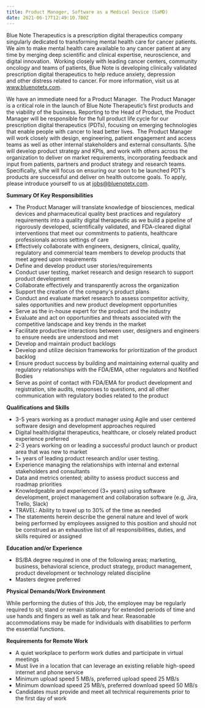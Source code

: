 ```yaml
---
title: Product Manager, Software as a Medical Device (SaMD)
date: 2021-06-17T12:49:10.780Z
---
```

Blue Note Therapeutics is a prescription digital therapeutics company singularly dedicated to transforming mental health care for cancer patients. We aim to make mental health care available to any cancer patient at any time by merging deep scientific and clinical expertise, neuroscience, and digital innovation.  Working closely with leading cancer centers, community oncology and teams of patients, Blue Note is developing clinically validated prescription digital therapeutics to help reduce anxiety, depression and other distress related to cancer. For more information, visit us at www.bluenotetx.com.

We have an immediate need for a Product Manager.  The Product Manager is a critical role in the launch of Blue Note Therapeutic’s first products and the viability of the business. Reporting to the Head of Product, the Product Manager will be responsible for the full product life cycle for our prescription digital therapeutics (PDTs), focusing on emerging technologies that enable people with cancer to lead better lives.  The Product Manager will work closely with design, engineering, patient engagement and access teams as well as other internal stakeholders and external consultants. S/he will develop product strategy and KPIs, and work with others across the organization to deliver on market requirements, incorporating feedback and input from patients, partners and product strategy and research teams. Specifically, s/he will focus on ensuring our soon to be launched PDT’s products are successful and deliver on health outcome goals.  To apply, please introduce yourself to us at [jobs@bluenotetx.com](mailto:jobs@bluenotetx.com). 

**Summary Of Key Responsibilities**

* The Product Manager will translate knowledge of biosciences, medical devices and pharmaceutical quality best practices and regulatory requirements into a quality digital therapeutic as we build a pipeline of rigorously developed, scientifically validated, and FDA-cleared digital interventions that meet our commitments to patients, healthcare professionals across settings of care
* Effectively collaborate with engineers, designers, clinical, quality, regulatory and commercial team members to develop products that meet agreed upon requirements   
* Define and develop product user stories/requirements
* Conduct user testing, market research and design research to support product development
* Collaborate effectively and transparently across the organization
* Support the creation of the company's product plans
* Conduct and evaluate market research to assess competitor activity, sales opportunities and new product development opportunities
* Serve as the in-house expert for the product and the industry
* Evaluate and act on opportunities and threats associated with the competitive landscape and key trends in the market
* Facilitate productive interactions between user, designers and engineers to ensure needs are understood and met
* Develop and maintain product backlogs
* Develop and utilize decision frameworks for prioritization of the product backlog
* Ensure product success by building and maintaining external quality and regulatory relationships with the FDA/EMA, other regulators and Notified Bodies
* Serve as point of contact with FDA/EMA for product development and registration, site audits, responses to questions, and all other communication with regulatory bodies related to the product

**Qualifications and Skills**

* 3-5 years working as a product manager using Agile and user centered software design and development approaches required
* Digital health/digital therapeutics, healthcare, or closely related product experience preferred
* 2-3 years working on or leading a successful product launch or product area that was new to market
* 1+ years of leading product research and/or user testing.
* Experience managing the relationships with internal and external stakeholders and consultants
* Data and metrics oriented; ability to assess product success and roadmap priorities
* Knowledgeable and experienced (3+ years) using software development, project management and collaboration software (e.g, Jira, Trello, Slack) 
* TRAVEL: Ability to travel up to 30% of the time as needed
* The statements herein describe the general nature and level of work being performed by employees assigned to this position and should not be construed as an exhaustive list of all responsibilities, duties, and skills required or assigned 

**Education and/or Experience** 

* BS/BA degree required in one of the following areas; marketing, business, behavioral science, product strategy, product management, product development or technology related discipline
* Masters degree preferred

**Physical Demands/Work Environment**

While performing the duties of this Job, the employee may be regularly required to sit; stand or remain stationary for extended periods of time and use hands and fingers as well as talk and hear. Reasonable accommodations may be made for individuals with disabilities to perform the essential functions.

**Requirements for Remote Work**

* A quiet workplace to perform work duties and participate in virtual meetings  
* Must live in a location that can leverage an existing reliable high-speed internet and phone service
* Minimum upload speed 5 MB/s, preferred upload speed 25 MB/s
* Minimum download speed 25 MB/s, preferred download speed 50 MB/s
* Candidates must provide and meet all technical requirements prior to the first day of work